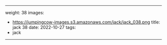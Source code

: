 
---
weight: 38
images:
- https://jumpingcow-images.s3.amazonaws.com/jack/jack_038.png
title: jack 38
date: 2022-10-27
tags:
- jack
---
